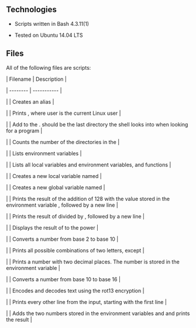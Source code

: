 ## Technologies

* Scripts written in Bash 4.3.11(1)

* Tested on Ubuntu 14.04 LTS



## Files

All of the following files are scripts:



| Filename | Description |

| -------- | ----------- |

|  | Creates an alias |

|  | Prints , where user is the current Linux user |

|  | Add  to the .  should be the last directory the shell looks into when looking for a program |

|  | Counts the number of the directories in the  |

|  | Lists environment variables |

|  | Lists all local variables and environment variables, and functions |

|  | Creates a new local variable named  |

|  | Creates a new global variable named  |

|  | Prints the result of the addition of 128 with the value stored in the environment variable , followed by a new line |

|  | Prints the result of  divided by , followed by a new line |

|  | Displays the result of  to the power  |

|  | Converts a number from base 2 to base 10 |

|  | Prints all possible combinations of two letters, except  |

|  | Prints a number with two decimal places. The number is stored in the environment variable  |

|  | Converts a number from base 10 to base 16 |

|  | Encodes and decodes text using the rot13 encryption |

|  | Prints every other line from the input, starting with the first line |

|  | Adds the two numbers stored in the environment variables  and  and prints the result |

